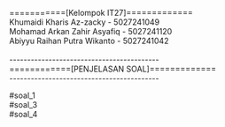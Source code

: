 ===========[Kelompok IT27]=============<br />
Khumaidi Kharis Az-zacky     - 5027241049<br />
Mohamad Arkan Zahir Asyafiq  - 5027241120<br />
Abiyyu Raihan Putra Wikanto  - 5027241042<br /><br />
------------------------------------------<br />
============[PENJELASAN SOAL]=============<br />
------------------------------------------<br />

#soal_1 <br />
#soal_3 <br />
#soal_4<br />
